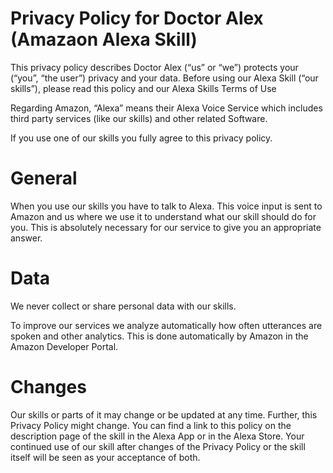 # Privacy Policy for Doctor Alex (Amazaon Alexa Skill)
This privacy policy describes Doctor Alex (“us” or “we”) protects your (“you”, “the user”) privacy and your data. Before using our Alexa Skill (“our skills”), please read this policy and our Alexa Skills Terms of Use

Regarding Amazon, “Alexa” means their Alexa Voice Service which includes third party services (like our skills) and other related Software.

If you use one of our skills you fully agree to this privacy policy.

# General
When you use our skills you have to talk to Alexa. This voice input is sent to Amazon and us where we use it to understand what our skill should do for you. This is absolutely necessary for our service to give you an appropriate answer.

# Data
We never collect or share personal data with our skills.

To improve our services we analyze automatically how often utterances are spoken and other analytics. This is done automatically by Amazon in the Amazon Developer Portal.

# Changes
Our skills or parts of it may change or be updated at any time. Further, this Privacy Policy might change. You can find a link to this policy on the description page of the skill in the Alexa App or in the Alexa Store. Your continued use of our skill after changes of the Privacy Policy or the skill itself will be seen as your acceptance of both.
